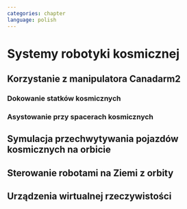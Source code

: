 ```yaml
---
categories: chapter
language: polish
---
```


# Systemy robotyki kosmicznej

## Korzystanie z manipulatora Canadarm2
<!-- TODO: The MSS is composed of three components - the Space Station Remote Manipulator System (SSRMS), known as Canadarm2, the Mobile Remote Servicer Base System (MBS) and the Special Purpose Dexterous Manipulator (SPDM, also known as Dextre or Canada hand). The system can move along rails on the Integrated Truss Structure on top of the US provided Mobile Transporter cart which hosts the MRS Base System. The system's control software was written in the Ada 95 programming language.[http://www.adacore.com/uploads/customers/CaseStudy_SpaceArm.pdf]
-->

### Dokowanie statków kosmicznych
<!-- TODO: Dokowanie statków kosmicznych
- Za pomocą Canadaarm2
- ATV
- Dragon
- Progress
-->

### Asystowanie przy spacerach kosmicznych

## Symulacja przechwytywania pojazdów kosmicznych na orbicie

## Sterowanie robotami na Ziemi z orbity

## Urządzenia wirtualnej rzeczywistości
